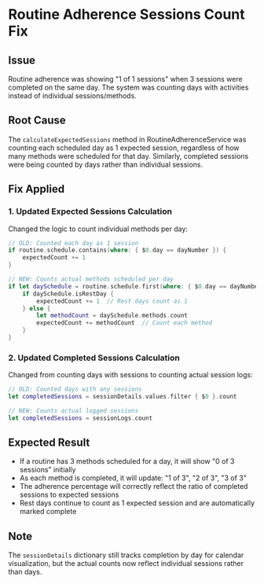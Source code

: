 # Routine Adherence Sessions Count Fix

## Issue
Routine adherence was showing "1 of 1 sessions" when 3 sessions were completed on the same day. The system was counting days with activities instead of individual sessions/methods.

## Root Cause
The `calculateExpectedSessions` method in RoutineAdherenceService was counting each scheduled day as 1 expected session, regardless of how many methods were scheduled for that day. Similarly, completed sessions were being counted by days rather than individual sessions.

## Fix Applied

### 1. Updated Expected Sessions Calculation
Changed the logic to count individual methods per day:

```swift
// OLD: Counted each day as 1 session
if routine.schedule.contains(where: { $0.day == dayNumber }) {
    expectedCount += 1
}

// NEW: Counts actual methods scheduled per day
if let daySchedule = routine.schedule.first(where: { $0.day == dayNumber }) {
    if daySchedule.isRestDay {
        expectedCount += 1  // Rest days count as 1
    } else {
        let methodCount = daySchedule.methods.count
        expectedCount += methodCount  // Count each method
    }
}
```

### 2. Updated Completed Sessions Calculation
Changed from counting days with sessions to counting actual session logs:

```swift
// OLD: Counted days with any sessions
let completedSessions = sessionDetails.values.filter { $0 }.count

// NEW: Counts actual logged sessions
let completedSessions = sessionLogs.count
```

## Expected Result
- If a routine has 3 methods scheduled for a day, it will show "0 of 3 sessions" initially
- As each method is completed, it will update: "1 of 3", "2 of 3", "3 of 3"
- The adherence percentage will correctly reflect the ratio of completed sessions to expected sessions
- Rest days continue to count as 1 expected session and are automatically marked complete

## Note
The `sessionDetails` dictionary still tracks completion by day for calendar visualization, but the actual counts now reflect individual sessions rather than days.
